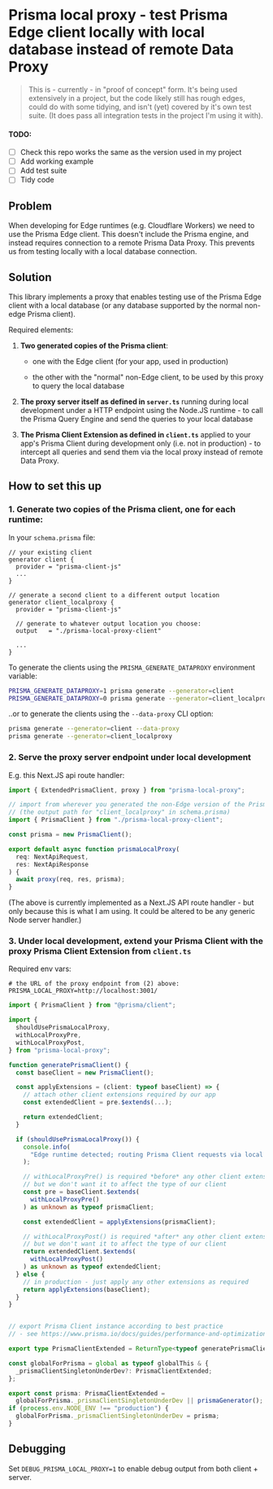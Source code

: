 # Prisma local proxy - test Prisma Edge client locally with local database instead of remote Data Proxy

> This is - currently - in "proof of concept" form. It's being used extensively
> in a project, but the code likely still has rough edges, could do with some tidying,
> and isn't (yet) covered by it's own test suite. (It does pass all integration tests in
> the project I'm using it with).

#### TODO:

- [ ] Check this repo works the same as the version used in my project
- [ ] Add working example
- [ ] Add test suite
- [ ] Tidy code

## Problem

When developing for Edge runtimes (e.g. Cloudflare Workers) we need to use the Prisma Edge client.
This doesn't include the Prisma engine, and instead requires connection to a remote Prisma Data Proxy.
This prevents us from testing locally with a local database connection.

## Solution

This library implements a proxy that enables testing use of the Prisma Edge client with a local database (or any database supported by the normal non-edge Prisma client).

Required elements:

1. **Two generated copies of the Prisma client**:

   - one with the Edge client (for your app, used in production)

   - the other with the "normal" non-Edge client, to be used by this proxy to query the local database

2. **The proxy server itself as defined in `server.ts`** running during local development under a HTTP endpoint using the Node.JS runtime - to call the Prisma Query Engine and send the queries to your local database

3. **The Prisma Client Extension as defined in `client.ts`** applied to your app's Prisma Client during development only (i.e. not in production) - to intercept all queries and send them via the local proxy instead of remote Data Proxy.

## How to set this up

### 1. Generate two copies of the Prisma client, one for each runtime:

In your `schema.prisma` file:

```
// your existing client
generator client {
  provider = "prisma-client-js"
  ...
}

// generate a second client to a different output location
generator client_localproxy {
  provider = "prisma-client-js"

  // generate to whatever output location you choose:
  output   = "./prisma-local-proxy-client"

  ...
}
```

To generate the clients using the `PRISMA_GENERATE_DATAPROXY` environment variable:

```sh
PRISMA_GENERATE_DATAPROXY=1 prisma generate --generator=client
PRISMA_GENERATE_DATAPROXY=0 prisma generate --generator=client_localproxy
```

..or to generate the clients using the `--data-proxy` CLI option:

```sh
prisma generate --generator=client --data-proxy
prisma generate --generator=client_localproxy
```

### 2. Serve the proxy server endpoint under local development

E.g. this Next.JS api route handler:

```typescript
import { ExtendedPrismaClient, proxy } from "prisma-local-proxy";

// import from wherever you generated the non-Edge version of the Prisma Client:
// (the output path for "client_localproxy" in schema.prisma)
import { PrismaClient } from "./prisma-local-proxy-client";

const prisma = new PrismaClient();

export default async function prismaLocalProxy(
  req: NextApiRequest,
  res: NextApiResponse
) {
  await proxy(req, res, prisma);
}
```

(The above is currently implemented as a Next.JS API route handler - but only because this is what I am using. It could be altered to be any generic Node server handler.)

### 3. Under local development, extend your Prisma Client with the proxy Prisma Client Extension from `client.ts`

Required env vars:

```env
# the URL of the proxy endpoint from (2) above:
PRISMA_LOCAL_PROXY=http://localhost:3001/
```

```typescript
import { PrismaClient } from "@prisma/client";

import {
  shouldUsePrismaLocalProxy,
  withLocalProxyPre,
  withLocalProxyPost,
} from "prisma-local-proxy";

function generatePrismaClient() {
  const baseClient = new PrismaClient();

  const applyExtensions = (client: typeof baseClient) => {
    // attach other client extensions required by our app
    const extendedClient = pre.$extends(...);

    return extendedClient;
  }

  if (shouldUsePrismaLocalProxy()) {
    console.info(
      "Edge runtime detected; routing Prisma Client requests via local proxy"
    );

    // withLocalProxyPre() is required *before* any other client extensions
    // but we don't want it to affect the type of our client
    const pre = baseClient.$extends(
      withLocalProxyPre()
    ) as unknown as typeof prismaClient;

    const extendedClient = applyExtensions(prismaClient);

    // withLocalProxyPost() is required *after* any other client extensions
    // but we don't want it to affect the type of our client
    return extendedClient.$extends(
      withLocalProxyPost()
    ) as unknown as typeof extendedClient;
  } else {
    // in production - just apply any other extensions as required
    return applyExtensions(baseClient);
  }
}


// export Prisma Client instance according to best practice
// - see https://www.prisma.io/docs/guides/performance-and-optimization/connection-management#prevent-hot-reloading-from-creating-new-instances-of-prismaclient

export type PrismaClientExtended = ReturnType<typeof generatePrismaClient>;

const globalForPrisma = global as typeof globalThis & {
  _prismaClientSingletonUnderDev?: PrismaClientExtended;
};

export const prisma: PrismaClientExtended =
  globalForPrisma._prismaClientSingletonUnderDev || prismaGenerator();
if (process.env.NODE_ENV !== "production") {
  globalForPrisma._prismaClientSingletonUnderDev = prisma;
}
```

## Debugging

Set `DEBUG_PRISMA_LOCAL_PROXY=1` to enable debug output from both client + server.
